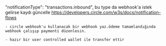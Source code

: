 



   

"notificationType": "transactions.inbound", bu type da webhook'a istek gelirse kaydı güncelle
https://developers.circle.com/w3s/docs/notification-flows





    - circle webhook'u kullanacak bir webhook yaz.ödeme tamamlandığında webhook çalışıp paymenti düzenlesin.

    - hazır bir user controlled wallet ile transfer ettir